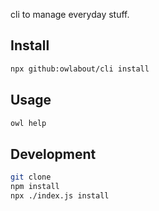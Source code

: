 cli to manage everyday stuff.

## Install

```bash
npx github:owlabout/cli install
```

## Usage

```bash
owl help
```

## Development

```bash
git clone
npm install
npx ./index.js install
```
